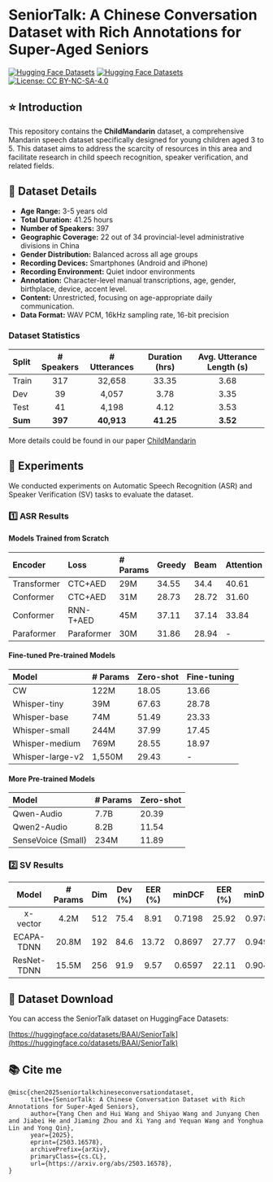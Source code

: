 # SeniorTalk: A Chinese Conversation Dataset with Rich Annotations for Super-Aged Seniors
 
[![Hugging Face Datasets](https://img.shields.io/badge/🤗%20Hugging%20Face-Datasets-yellow.svg)](https://huggingface.co/datasets/BAAI/SeniorTalk)
[![Hugging Face Datasets](https://img.shields.io/badge/Paper-link-orange)]([https://arxiv.org/abs/2409.18584](https://www.arxiv.org/pdf/2503.16578))
[![License: CC BY-NC-SA-4.0](https://img.shields.io/badge/License-CC%20BY--SA--NC%204.0-lightgrey.svg)](https://creativecommons.org/licenses/by-nc-sa/4.0/)
## ⭐ Introduction

This repository contains the **ChildMandarin** dataset, a comprehensive Mandarin speech dataset specifically designed for young children aged 3 to 5. This dataset aims to address the scarcity of resources in this area and facilitate research in child speech recognition, speaker verification, and related fields.

## 🚀 Dataset Details

*   **Age Range:** 3-5 years old
*   **Total Duration:** 41.25 hours
*   **Number of Speakers:** 397
*   **Geographic Coverage:** 22 out of 34 provincial-level administrative divisions in China
*   **Gender Distribution:** Balanced across all age groups
*   **Recording Devices:** Smartphones (Android and iPhone)
*   **Recording Environment:** Quiet indoor environments
*   **Annotation:** Character-level manual transcriptions, age, gender, birthplace, device, accent level.
* **Content:** Unrestricted, focusing on age-appropriate daily communication.
* **Data Format:** WAV PCM, 16kHz sampling rate, 16-bit precision

### Dataset Statistics

| Split | # Speakers | # Utterances | Duration (hrs) | Avg. Utterance Length (s) |
| :---- | :--------: | :----------: | :------------: | :-----------------------: |
| Train |    317     |    32,658    |     33.35      |           3.68            |
| Dev   |     39     |    4,057     |      3.78      |           3.35            |
| Test  |     41     |    4,198     |      4.12      |           3.53            |
| **Sum**|  **397**   |  **40,913**    |   **41.25**     |       **3.52**           |

More details could be found in our paper [ChildMandarin](https://arxiv.org/abs/2409.18584)

## 📐 Experiments

We conducted experiments on Automatic Speech Recognition (ASR) and Speaker Verification (SV) tasks to evaluate the dataset.

### 1️⃣ ASR Results

#### Models Trained from Scratch

| Encoder     | Loss       | # Params | Greedy | Beam  | Attention | Attention Rescoring |
| :---------- | :--------- | :------- | :----- | :---- | :-------- | :------------------ |
| Transformer | CTC+AED    | 29M      | 34.55  | 34.4  | 40.61     | 32.15               |
| Conformer   | CTC+AED    | 31M      | 28.73  | 28.72 | 31.60     | 27.38               |
| Conformer   | RNN-T+AED  | 45M      | 37.11  | 37.14 | 33.84     | 37.14               |
| Paraformer  | Paraformer | 30M      | 31.86  | 28.94 | -         | -                   |

#### Fine-tuned Pre-trained Models

| Model           | # Params | Zero-shot | Fine-tuning |
| :-------------- | :------- | :-------- | :---------- |
| CW              | 122M     | 18.05     | 13.66       |
| Whisper-tiny    | 39M      | 67.63     | 28.78       |
| Whisper-base    | 74M      | 51.49     | 23.33       |
| Whisper-small   | 244M     | 37.99     | 17.45       |
| Whisper-medium  | 769M     | 28.55     | 18.97       |
| Whisper-large-v2| 1,550M   | 29.43     | -           |


#### More Pre-trained Models

| Model           | # Params | Zero-shot | 
| :-------------- | :------- | :-------- | 
| Qwen-Audio      |  7.7B   | 20.39     | 
| Qwen2-Audio    |  8.2B   | 11.54     | 
| SenseVoice (Small)    |   234M   | 11.89     | 


### 2️⃣ SV Results
|      Model      | # Params | Dim | Dev (%) | EER (%) | minDCF | EER (%) | minDCF  |
|:---------------:|:--------:|:---:|:-------:|:-------:|:------:|:-------:|:-------:|
|    x-vector    |   4.2M   | 512 |   75.4  |  8.91  | 0.7198 |  25.92 |  0.9780  |
|  ECAPA-TDNN   |  20.8M   | 192 |   84.6  | 13.72 | 0.8697 | 27.77  | 0.9490 |
| ResNet-TDNN |   15.5M  |  256  |  91.9  |   9.57  | 0.6597 | 22.11  | 0.9044 |



## 🤗 Dataset Download

You can access the SeniorTalk dataset on HuggingFace Datasets:

[https://huggingface.co/datasets/BAAI/SeniorTalk](https://huggingface.co/datasets/BAAI/SeniorTalk)



##  📚 Cite me
```
@misc{chen2025seniortalkchineseconversationdataset,
      title={SeniorTalk: A Chinese Conversation Dataset with Rich Annotations for Super-Aged Seniors}, 
      author={Yang Chen and Hui Wang and Shiyao Wang and Junyang Chen and Jiabei He and Jiaming Zhou and Xi Yang and Yequan Wang and Yonghua Lin and Yong Qin},
      year={2025},
      eprint={2503.16578},
      archivePrefix={arXiv},
      primaryClass={cs.CL},
      url={https://arxiv.org/abs/2503.16578}, 
}
``` 
